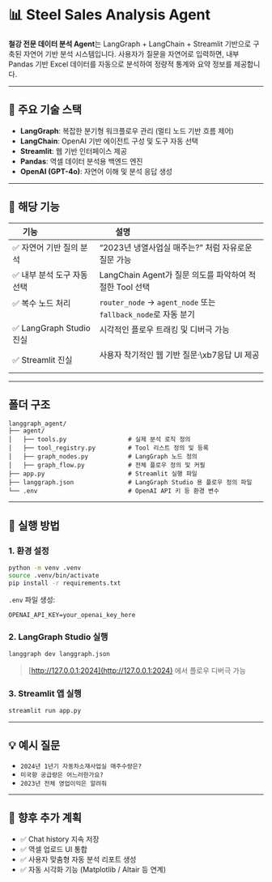 # 📊 Steel Sales Analysis Agent

**철강 전문 데이터 분석 Agent**는 LangGraph + LangChain + Streamlit 기반으로 구축된 자연어 기반 분석 시스템입니다.
사용자가 질문을 자연어로 입력하면, 내부 Pandas 기반 Excel 데이터를 자동으로 분석하여 정량적 통계와 요약 정보를 제공합니다.

---

## 🔧 주요 기술 스택

* **LangGraph**: 복잡한 분기형 워크플로우 관리 (멀티 노드 기반 흐름 제어)
* **LangChain**: OpenAI 기반 에이전트 구성 및 도구 자동 선택
* **Streamlit**: 웹 기반 인터페이스 제공
* **Pandas**: 역셀 데이터 분석용 백엔드 엔진
* **OpenAI (GPT-4o)**: 자연어 이해 및 분석 응답 생성

---

## 🧠 해당 기능

| 기능                    | 설명                                                     |
| --------------------- | ------------------------------------------------------ |
| ✅ 자연어 기반 질의 분석        | “2023년 냉열사업실 매주는?” 처럼 자유로운 질문 가능                       |
| ✅ 내부 분석 도구 자동 선택      | LangChain Agent가 질문 의도를 파악하여 적절한 Tool 선택               |
| ✅ 복수 노드 처리            | `router_node` → `agent_node` 또는 `fallback_node`로 자동 분기 |
| ✅ LangGraph Studio 진실 | 시각적인 플로우 트래킹 및 디버극 가능                                  |
| ✅ Streamlit 진실        | 사용자 착기적인 웹 기반 질문·\xb7응답 UI 제공                          |

---

## 폴더 구조

```
langgraph_agent/
├── agent/
│   ├── tools.py                 # 실제 분석 로직 정의
│   ├── tool_registry.py         # Tool 리스트 정의 및 등록
│   ├── graph_nodes.py           # LangGraph 노드 정의
│   ├── graph_flow.py            # 전체 플로우 정의 및 커필
├── app.py                       # Streamlit 실행 파일
├── langgraph.json               # LangGraph Studio 용 플로우 정의 파일
└── .env                         # OpenAI API 키 등 환경 변수
```

---

## 🚀 실행 방법

### 1. 환경 설정

```bash
python -m venv .venv
source .venv/bin/activate
pip install -r requirements.txt
```

`.env` 파일 생성:

```
OPENAI_API_KEY=your_openai_key_here
```

### 2. LangGraph Studio 실행

```bash
langgraph dev langgraph.json
```

> [http://127.0.0.1:2024](http://127.0.0.1:2024) 에서 플로우 디버극 가능

### 3. Streamlit 앱 실행

```bash
streamlit run app.py
```

---

## 💡 예시 질문
* `2024년 1년기 자동차소재사업실 매주수량은?`
* `미국향 공급량은 어느러한가요?`
* `2023년 전체 영업이익은 알려줘`

---

## 📌 향후 추가 계획
* ✅ Chat history 지속 저장
* ✅ 역셀 업로드 UI 통합
* ✅ 사용자 맞춤형 자동 분석 리포트 생성
* ✅ 자동 시각화 기능 (Matplotlib / Altair 등 연계)
